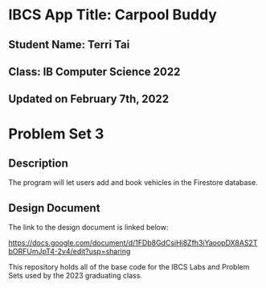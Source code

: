 # IBCS App Title: Carpool Buddy
## Student Name: Terri Tai 
## Class: IB Computer Science 2022
## Updated on February 7th, 2022

# Problem Set 3

## Description
The program will let users add and book vehicles in the Firestore database.

## Design Document
The link to the design document is linked below:

https://docs.google.com/document/d/1FDb8GdCsiHi8Zfh3iYaoopDX8AS2TbORFUmJpT4-2v4/edit?usp=sharing

This repository holds all of the base code for the IBCS Labs and Problem Sets used by the 2023 graduating class. 
